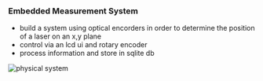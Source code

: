 ### Embedded Measurement System

- build a system using optical encorders in order to determine the position of a laser on an x,y plane
- control via an lcd ui and rotary encoder
- process information and store in sqlite db  


![physical system](https://ztbochanski.github.com/embedded-gantry/images/controllers.jpg)
